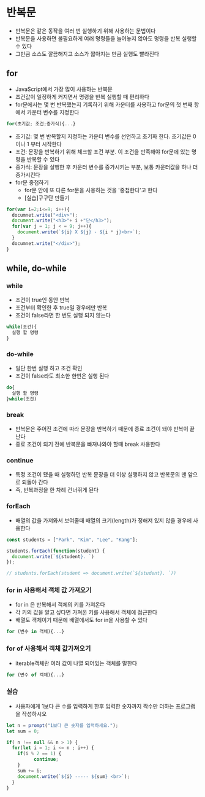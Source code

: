 # 반복문

* 반복문은 같은 동작을 여러 번 실행하기 위해 사용하는 문법이다
* 반복문을 사용하면 불필요하게 여러 명령들을 늘어놓지 않아도 명령을 반복 실행할 수 있다
* 그만큼 소스도 깔끔해지고 소스가 짧아지는 만큼 실행도 빨라진다

## for

* JavaScript에서 가장 많이 사용하는 반복문
* 조건값이 일정하게 커지면서 명령을 반복 실행할 때 편리하다
* for문에서는 몇 번 반복했는지 기록하기 위해 카운터를 사용하고 for문의 첫 번째 항에서 카운터 변수를 지정한다

```js
for(초기값; 조건;증가식){...}
```

* 초기값: 몇 번 반복할지 지정하는 카운터 변수를 선언하고 초기화 한다. 초기값은 0 이나 1 부터 시작한다
* 조건: 문장을 반복하기 위해 체크할 조건 부분. 이 조건을 만족해야 for문에 있는 명령을 반복할 수 있다
* 증가식: 문장을 실행한 후 카운터 변수를 증가시키는 부분, 보통 카운터값을 하나 더 증가시킨다
* for문 중첩하기
  * for문 안에 또 다른 for문을 사용하는 것을 '중첩한다'고 한다
  * [실습]구구단 만들기
  
```js
for(var i=2;i<=9; i++){   
  documnet.write("<div>");
  document.write("<h3>"+ i +"단</h3>");
  for(var j = 1; j < = 9; j++){
    document.write(`${i} X ${j} - ${i * j}<br>`);
  }
  documnet.write("</div>");
}
  ```

## while, do-while

### while

* 조건이 true인 동안 반복
* 조건부터 확인한 후 true일 경우에만 반복
* 조건이 false라면 한 번도 실행 되지 않는다

```js
while(조건){
  실행 할 명령
}
```

### do-while

* 일단 한번 실행 하고 조건 확인
* 조건이 false라도 최소한 한번은 실행 된다

```js
do{
  실행 할 명령
}while(조건)
```

### break

* 반복문은 주어진 조건에 따라 문장을 반복하기 때문에 종료 조건이 돼야 반복이 끝난다
* 종료 조건이 되기 전에 반복문을 빠져나와야 할때 break 사용한다
  
### continue

* 특정 조건이 됐을 때 실행하던 반복 문장을 더 이상 실행하지 않고 반복문의 맨 앞으로 되돌아 간다
* 즉, 반복과정을 한 차례 건너뛰게 된다

### forEach

* 배열의 값을 가져와서 보여줄때 배열의 크기(length)가 정해져 있지 않을 경우에 사용한다

```js
const students = ["Park", "Kim", "Lee", "Kang"];

students.forEach(function(student) {
  document.write(`${student}. `)
});

// students.forEach(student => document.write(`${student}. `))
```

### for in 사용해서 객체 값 가져오기

* for in 은 반복해서 객체의 키를 가져온다
* 각 키의 값을 알고 싶다면 가져온 키를 사용해서 객체에 접근한다
* 배열도 객체이기 때문에 배열에서도 for in을 사용할 수 있다

```js
for (변수 in 객체){...}
```

### for of 사용해서 객체 값가져오기

* iterable객체란 여러 값이 나열 되어있는 객체를 말한다

```js
for (변수 of 객체){...}
```

### 실습

* 사용자에게 1보다 큰 수를 입력하게 한후 입력한 숫자까지 짝수만 더하는 프로그램을 작성하시오

```js
let n = prompt("1보다 큰 숫자를 입력하세요.");
let sum = 0;

if( n !== null && n > 1) {
  for(let i = 1; i <= n ; i++) {
    if(i % 2 == 1) {
          continue;
    }
    sum += i;
    document.write(`${i} ----- ${sum} <br>`);
  }
}
```